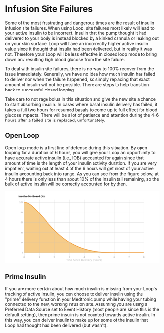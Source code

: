 # Infusion Site Failures

Some of the most frustrating and dangerous times are the result of insulin infusion site failures. When using Loop, site failures most likely will lead to your active insulin to be incorrect.  Insulin that the pump thought it had delivered to your body is instead blocked by a kinked cannula or leaking out on your skin surface. Loop will have an incorrectly higher active insulin value since it thought that insulin had been delivered, but in reality it was not. Therefore your Loop will be less effective in closed loop mode to bring down any resulting high blood glucose from the site failure.

To deal with insulin site failures, there is no way to 100% recover from the issue immediately. Generally, we have no idea how much insulin has failed to deliver nor when the failure happened, so simply replacing that exact amount of insulin will not be possible. There are steps to help transition back to successful closed looping.

Take care to not rage bolus in this situation and give the new site a chance to start absorbing insulin. In cases where basal insulin delivery has failed, it takes a full two hours for resumed basals to come up to full effect for blood glucose impacts. There will be a lot of patience and attention during the 4-6 hours after a failed site is replaced, unfortunately.

## Open Loop
Open loop mode is a first line of defense during this situation. By open looping for a duration of 6 hours, you will give your Loop an opportunity to have accurate active insulin (i.e., IOB) accounted for again since that amount of time is the length of your insulin activity duration. If you are very impatient, waiting out at least 4 of the 6 hours will get most of your active insulin accounting back into range. As you can see from the figure below, at 4 hours there is only less than about 10% of the insulin tail remaining, so the bulk of active insulin will be correctly accounted for by then.

![insulin percent remaining](img/insulin_percent_remaining.png)

## Prime Insulin
If you are more certain about how much insulin is missing from your Loop's tracking of active insulin, you can choose to deliver insulin using the "prime" delivery function in your Medtronic pump while having your tubing connected to the new, working infusion site. Assuming you are using a Preferred Data Source set to Event History (most people are since this is the default setting), then prime insulin is not counted towards active insulin. In this way, you can deliver insulin to make up for some of the insulin that Loop had thought had been delivered (but wasn't). 

